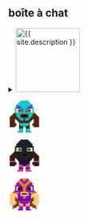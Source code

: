 ## boîte à chat
<details>
Vous pouvez déposer ici un MoonCat. Autres curiosités et DeLorean acceptées volontiers :-)
  
  <summary><img src="{{site.baseurl}}/assets/img/boiteachat.png" alt="{{ site.description }}" width="128" height="128"></summary>
sysadmincrypto.eth   

  <img src="{{site.baseurl}}/assets/img/logo.png" alt="{{ site.description }}" width="32" height="32">  
</details>


<svg id='luchador7509' width="64"  xmlns='http://www.w3.org/2000/svg' viewBox='0 0 24 24'><style>#luchador7509 .lucha-base { fill: #13cac6; } #luchador7509 .lucha-alt { fill: #2854e6; } #luchador7509 .lucha-eyes { fill: #a5823b; } #luchador7509 .lucha-skin { fill: #50270e; } #luchador7509 .lucha-breathe { animation: 0.5s lucha-breathe infinite alternate ease-in-out; } @keyframes lucha-breathe { from { transform: translateY(0px); } to { transform: translateY(1%); } }</style><g class='lucha-breathe'><path class='lucha-skin' d='M22 12v-1h-1v-1h-1V9h-1V5h-1V3h-1V2h-1V1h-1V0H9v1H8v1H7v1H6v2H5v4H4v1H3v1H2v1H1v8h4v-1h1v-2H5v-3h1v1h1v1h1v2h8v-2h1v-1h1v-1h1v3h-1v2h1v1h4v-8z'/><path class='lucha-base' d='M18 5V3h-1V2h-1V1h-1V0H9v1H8v1H7v1H6v2H5v5h1v2h1v1h1v1h1v1h6v-1h1v-1h1v-1h1v-2h1V5z'/><g class='lucha-alt'><path d='M17 3v1h-2v1h-1v1h-1v3h5V3zM11 8V6h-1V5H9V4H7V3H6v6h5zM11 13v2h2v-2h-1z'/></g><path fill='#FFF' d='M9 6H6v3h4V6zM17 6h-3v3h4V6z'/><path class='lucha-eyes' d='M16 6h-2v3h3V6zM8 6H7v3h3V6H9z'/><path fill='#FFF' d='M7 6h1v1H7zM16 6h1v1h-1z' opacity='.4'/><path fill='#000' d='M15 7h1v1h-1zM8 7h1v1H8z'/><path class='lucha-skin' d='M14 10H9v3h6v-3z'/><path fill='#000' opacity='.9' d='M13 11h-3v1h4v-1z'/></g><path class='lucha-skin' d='M16 23v-6H8v6H7v1h4v-4h2v4h4v-1z'/><path class='lucha-base' d='M15 17H8v1h1v1h2v1h2v-1h2v-1h1v-1z'/><path class='lucha-base' d='M9 21H8v2H7v1h4v-3h-1zM16 23v-2h-3v3h4v-1z'/></svg>

<svg id='luchador7508' width="64"  xmlns='http://www.w3.org/2000/svg' viewBox='0 0 24 24'><style>#luchador7508 .lucha-base { fill: #1c1d2f; } #luchador7508 .lucha-alt { fill: #e0369f; } #luchador7508 .lucha-eyes { fill: #7fa53b; } #luchador7508 .lucha-skin { fill: #3a1b09; } #luchador7508 .lucha-breathe { animation: 0.5s lucha-breathe infinite alternate ease-in-out; } @keyframes lucha-breathe { from { transform: translateY(0px); } to { transform: translateY(1%); } }</style><g class='lucha-breathe'><path class='lucha-skin' d='M22 12v-1h-1v-1h-1V9h-1V5h-1V3h-1V2h-1V1h-1V0H9v1H8v1H7v1H6v2H5v4H4v1H3v1H2v1H1v8h4v-1h1v-2H5v-3h1v1h1v1h1v2h8v-2h1v-1h1v-1h1v3h-1v2h1v1h4v-8z'/><path class='lucha-base' d='M16 9H7v3h1-1v4h1v1h8v-1h1v-4h-1 1V9z'/><path fill='#000' opacity='.15' d='M16 9H7v7h1v1h8v-1h1V9z'/><path class='lucha-base' d='M5 16H1v3h4v-1h1v-1H5zM22 16h-3v1h-1v1h1v1h4v-3z'/><path class='lucha-alt' d='M3 16H1v1h4v-1H4zM22 16h-3v1h4v-1z'/><path class='lucha-base' d='M18 5V3h-1V2h-1V1h-1V0H9v1H8v1H7v1H6v2H5v5h1v2h1v1h1v1h1v1h6v-1h1v-1h1v-1h1v-2h1V5z'/><g class='lucha-alt'></g><path fill='#FFF' d='M9 6H6v3h4V6zM17 6h-3v3h4V6z'/><path class='lucha-eyes' d='M16 6h-2v3h3V6zM8 6H7v3h3V6H9z'/><path fill='#FFF' d='M7 6h1v1H7zM16 6h1v1h-1z' opacity='.4'/><path fill='#000' d='M15 7h1v1h-1zM8 7h1v1H8z'/><path class='lucha-skin' d='M14 10H9v3h6v-3z'/><path fill='#000' opacity='.9' d='M13 11h-3v1h4v-1z'/></g><path class='lucha-skin' d='M16 23v-6H8v6H7v1h4v-4h2v4h4v-1z'/><path class='lucha-base' d='M15 17H8v1h1v1h2v1h2v-1h2v-1h1v-1z'/><path class='lucha-base' d='M15 17H8v3h8v-3z'/><path class='lucha-alt' d='M15 18v1h-2v4h3v-5zM9 19v-1H8v5h3v-4h-1z'/><path class='lucha-base' d='M9 21H8v2H7v1h4v-3h-1zM16 23v-2h-3v3h4v-1z'/><path class='lucha-alt' d='M9 22H8v1H7v1h4v-2h-1zM16 23v-1h-3v2h4v-1z'/></svg>

<svg id='luchador7507' width="64" xmlns='http://www.w3.org/2000/svg' viewBox='0 0 24 24'><style>#luchador7507 .lucha-base { fill: #890ec1; } #luchador7507 .lucha-alt { fill: #e28327; } #luchador7507 .lucha-eyes { fill: #4e2906; } #luchador7507 .lucha-skin { fill: #ffcb84; } #luchador7507 .lucha-breathe { animation: 0.5s lucha-breathe infinite alternate ease-in-out; } @keyframes lucha-breathe { from { transform: translateY(0px); } to { transform: translateY(1%); } }</style><g class='lucha-breathe'><path class='lucha-alt' d='M20 11H3v12h1v-1h2v-1h12v1h2v1h1V11z'/><g fill='#000'><path opacity='.2' d='M20 11v12h1V11zM3 12v11h1V11H3z'/><path opacity='.5' d='M19 11H4v11h2v-1h12v1h2V11z'/></g><path class='lucha-skin' d='M22 12v-1h-1v-1h-1V9h-1V5h-1V3h-1V2h-1V1h-1V0H9v1H8v1H7v1H6v2H5v4H4v1H3v1H2v1H1v8h4v-1h1v-2H5v-3h1v1h1v1h1v2h8v-2h1v-1h1v-1h1v3h-1v2h1v1h4v-8z'/><path class='lucha-base' d='M16 9H7v3h1-1v4h1v1h8v-1h1v-4h-1 1V9z'/><path fill='#000' opacity='.15' d='M16 9H7v7h1v1h8v-1h1V9z'/><path class='lucha-alt' d='M20 10V9h-2v1h-1v1h4v-1zM5 9H4v1H3v1h4v-1H6V9z'/><path fill='#000' opacity='.2' d='M6 9H4v1H3v1h4v-1H6zM20 10V9h-2v1h-1v1h4v-1z'/><path class='lucha-base' d='M18 5V3h-1V2h-1V1h-1V0H9v1H8v1H7v1H6v2H5v5h1v2h1v1h1v1h1v1h6v-1h1v-1h1v-1h1v-2h1V5z'/><g class='lucha-alt'><path d='M11 2h2V1h1V0h-4v1h1zM6 10v2h1v-1h1v-1H7zM17 10h-1v1h1v1h1v-2z'/><path d='M16 3h1V2h-1V1h-1v1h-1v1h-1v1h-2V3h-1V2H9V1H8v1H7v1h1v1h1v1h1v1h1v9h2V6h1V5h1V4h1z'/></g><path fill='#FFF' d='M9 6H6v3h4V6zM17 6h-3v3h4V6z'/><path class='lucha-eyes' d='M16 6h-2v3h3V6zM8 6H7v3h3V6H9z'/><path fill='#FFF' d='M7 6h1v1H7zM16 6h1v1h-1z' opacity='.4'/><path fill='#000' d='M15 7h1v1h-1zM8 7h1v1H8z'/><path class='lucha-skin' d='M14 10H9v3h6v-3z'/><path fill='#000' opacity='.9' d='M13 11h-3v1h4v-1z'/></g><path class='lucha-skin' d='M16 23v-6H8v6H7v1h4v-4h2v4h4v-1z'/><path class='lucha-base' d='M15 17H8v1h1v1h2v1h2v-1h2v-1h1v-1z'/><path class='lucha-base' d='M9 21H8v2H7v1h4v-3h-1zM16 23v-2h-3v3h4v-1z'/><path class='lucha-alt' d='M9 20H8v1h3v-1h-1zM15 20h-2v1h3v-1z'/></svg>
